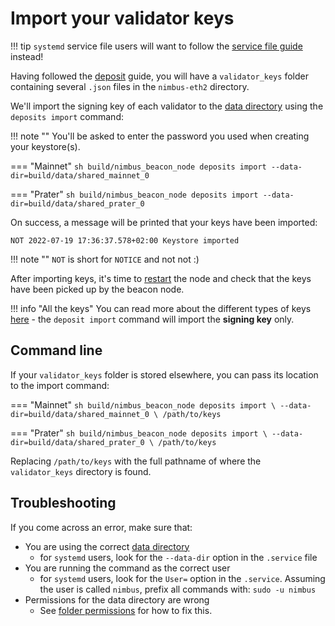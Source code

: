 # Import your validator keys

!!! tip
    `systemd` service file users will want to follow the [service file guide](./beacon-node-systemd.md#import-validator-keys) instead!

Having followed the [deposit](./deposit.md) guide, you will have a `validator_keys` folder containing several `.json` files in the `nimbus-eth2` directory.

We'll import the signing key of each validator to the [data directory](./data-dir.md) using the `deposits import` command:

!!! note ""
    You'll be asked to enter the password you used when creating your keystore(s).

=== "Mainnet"
    ```sh
    build/nimbus_beacon_node deposits import --data-dir=build/data/shared_mainnet_0
    ```

=== "Prater"
    ```sh
    build/nimbus_beacon_node deposits import --data-dir=build/data/shared_prater_0
    ```

On success, a message will be printed that your keys have been imported:
```
NOT 2022-07-19 17:36:37.578+02:00 Keystore imported
```

!!! note ""
    `NOT` is short for `NOTICE` and not not :)

After importing keys, it's time to [restart](./connect-eth2.md) the node and check that the keys have been picked up by the beacon node.

!!! info "All the keys"
    You can read more about the different types of keys [here](https://blog.ethereum.org/2020/05/21/keys/) - the `deposit import` command will import the **signing key** only.

## Command line

If your `validator_keys` folder is stored elsewhere, you can pass its location to the import command:

=== "Mainnet"
    ```sh
    build/nimbus_beacon_node deposits import \
      --data-dir=build/data/shared_mainnet_0 \
      /path/to/keys
    ```

=== "Prater"
    ```sh
    build/nimbus_beacon_node deposits import \
      --data-dir=build/data/shared_prater_0 \
      /path/to/keys
    ```

Replacing `/path/to/keys` with the full pathname of where the `validator_keys` directory is found.

## Troubleshooting

If you come across an error, make sure that:

* You are using the correct [data directory](./data-dir.md)
    * for `systemd` users, look for the `--data-dir` option in the `.service` file
* You are running the command as the correct user
    * for `systemd` users, look for the `User=` option in the `.service`. Assuming the user is called `nimbus`,  prefix all commands with: `sudo -u nimbus`
* Permissions for the data directory are wrong
    * See [folder permissions](./data-dir.md#permissions) for how to fix this.
